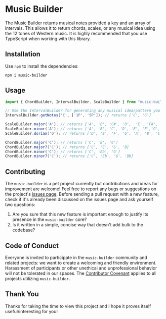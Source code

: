 # Music Builder

The Music Builder returns musical notes provided a key and an array of intervals. This allows it to return chords, scales, or any musical idea using the 12 tones of Western music. It is highly recommended that you use TypeScript when working with this library.

## Installation

Use `npm` to install the dependencies:

```
npm i music-builder
```

## Usage

```typescript
import { ChordBuilder, IntervalBuilder, ScaleBuilder } from "music-builder";

// Use the IntervalBuilder for generating any musical idea/pattern you like
IntervalBuilder.getNotes('C', ['1P', '5P']); // returns ['C', 'G']

ScaleBuilder.major('A'); // returns ['A', 'B', 'C#', 'D',  'E', 'F#', 'G#', 'A']
ScaleBuilder.minor('A'); // returns ['A', 'B', 'C', 'D', 'E', 'F','G', 'A']
ScaleBuilder.dorian('D'); // returns ['D', 'E', 'F', 'G', 'A', 'B', 'C', 'D']

ChordBuilder.major('C'); // returns ['C', 'E', 'G']
ChordBuilder.major7('C'); // returns ['C', 'E', 'G', 'B]
ChordBuilder.minor('C'); // returns ['C', 'Eb', 'G']
ChordBuilder.minor7('C'); // returns ['C', 'Eb', 'G', 'Bb]
```

## Contributing

The `music-builder` is a pet project currently but contributions and ideas for improvement are welcome! Feel free to report any bugs or suggestions on the project's [issues page](https://github.com/alexkaufman06/music-builder/issues). Before sending a pull request with a new feature, check if it's already been discussed on the issues page and ask yourself two questions:

  1. Are you sure that this new feature is important enough to justify its presence in the `music-builder` core?
  2. Is it written in a simple, concise way that doesn't add bulk to the codebase?

## Code of Conduct

Everyone is invited to participate in the `music-builder` community and related projects:
we want to create a welcoming and friendly environment.
Harassment of participants or other unethical and unprofessional behavior will not be tolerated in our spaces.
The [Contributor Covenant](http://contributor-covenant.org/version/1/3/0/)
applies to all projects utilizing `music-builder`.

## Thank You

Thanks for taking the time to view this project and I hope it proves itself useful/interesting for you!